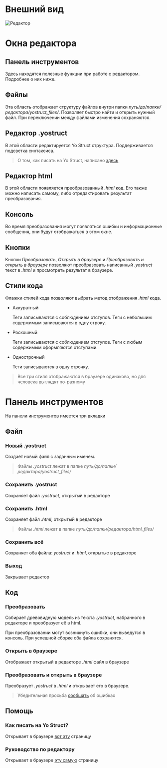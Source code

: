 # Внешний вид

![Редактор](https://i.ibb.co/hYD8TQ5/2020-06-10-10-55-56.png "Редактор")

# Окна редактора
## Панель инструментов
Здесь находятся полезные функции при работе с редактором. Подробнее о них ниже.
## Файлы
Эта область отображает структуру файлов внутри папки 
*путь/до/папки/редактора/yostruct_files/*.
Позволяет быстро найти и открыть нужный файл. При переключении между файлами
изменения сохраняются.
## Редактор .yostruct
В этой области редактируется Yo Struct структура. Поддерживается подсветка 
синтаксиса.
> О том, как писать на Yo Struct, написано 
[здесь](https://github.com/PenzaStreetGames/Yo/wiki/Yo-Struct-Руководство-пользователя)
## Редактор html
В этой области появляется преобразованный *.html* код. Его также можно написать 
самому, либо отредактировать результат преобразования.
## Консоль
Во время преобразования могут появляться ошибки и информационные сообщения,
они будут отображаться в этом окне.
## Кнопки
Кнопки *Преобразовать*, *Открыть в браузере* и *Преобразовать и открыть в браузере*
позволяют преобразовать написанный *.yostruct* текст в *.html* и просмотреть
результат в браузере. 
## Стили кода
Флажки стилей кода позволяют выбрать метод отображения *.html* кода.
* Аккуратный
    
    Теги записываются с соблюдением отступов. Теги с небольшим содержимым 
    записываются в одну строку.

* Роскошный

    Теги записываются с соблюдением отступов. Теги с любым содержимым оформляются
    отступами.

* Однострочный

    Теги записываются в одну строчку.
    
> Все три стиля отображаются в браузере одинаково, но для человека выглядят 
по-разному
# Панель инструментов
На панели инструментов имеется три вкладки
## Файл
### Новый .yostruct
Создаёт новый файл с заданным именем.
> Файлы *.yostruct* лежат в папке *путь/до/папки/редактора/yostruct_files/*
### Сохранить .yostruct
Сохраняет файл *.yostruct*, открытый в редакторе
### Сохранить .html
Сохраняет файл *.html*, открытый в редакторе
> Файлы *.html* лежат в папке *путь/до/папки/редактора/html_files/*
### Сохранить всё
Сохраняет оба файла: *yostruct* и *.html*, открытые в редакторе
### Выход
Закрывает редактор
## Код
### Преобразовать
Собирает древовидную модель из текста *.yostruct*, набранного в редакторе и 
преобразует её в html.

При преобразовании могут возникнуть ошибки, они выведутся в консоль.
При успешной сборке оба файла сохранятся.
### Открыть в браузере
Отображает открытый в редакторе *.html* файл в браузере
### Преобразовать и открыть в браузере
Преобразует *.yostruct* в *.html* и открывает его в браузере.
> Убедительная просьба [сообщать](https://github.com/PenzaStreetGames/Yo/issues) 
об ошибках
## Помощь
### Как писать на Yo Struct?
Открывает в браузере [вот эту](https://github.com/PenzaStreetGames/Yo/wiki/Yo-Struct-Руководство-пользователя) 
страницу
### Руководство по редактору
Открывает в браузере [эту самую](https://github.com/PenzaStreetGames/Yo/wiki/Yo-Structer-Среда-Разработки) 
страницу
